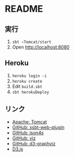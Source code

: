 # README

## 実行

1. `sbt ~Tomcat/start`
2. Open <http://localhost:8080>

## Heroku

1. `heroku login -i`
2. `heroku create`
3. Edit `build.sbt`
4. `sbt herokuDeploy`

## リンク

- [Apache: Tomcat](http://tomcat.apache.org/)
- [GitHub: xsbt-web-plugin](https://github.com/earldouglas/xsbt-web-plugin)
- [GitHub: json4s](https://github.com/json4s/json4s)
- [GitHub: viz](https://github.com/mdaines/viz.js)
- [GitHub: d3-graphviz](https://github.com/magjac/d3-graphviz)
- [D3.js](https://d3js.org/)